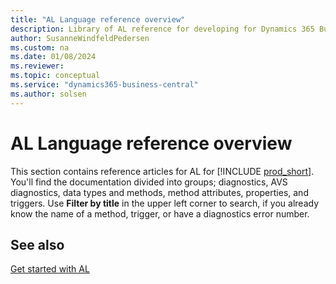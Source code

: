 ```yaml
---
title: "AL Language reference overview"
description: Library of AL reference for developing for Dynamics 365 Business Central
author: SusanneWindfeldPedersen
ms.custom: na
ms.date: 01/08/2024
ms.reviewer: 
ms.topic: conceptual
ms.service: "dynamics365-business-central"
ms.author: solsen
---
```


# AL Language reference overview

This section contains reference articles for AL for [!INCLUDE [prod_short](includes/prod_short.md)]. You'll find the documentation divided into groups; diagnostics, AVS diagnostics, data types and methods, method attributes, properties, and triggers. Use **Filter by title** in the upper left corner to search, if you already know the name of a method, trigger, or have a diagnostics error number.

## See also

[Get started with AL](devenv-getting-started.md)